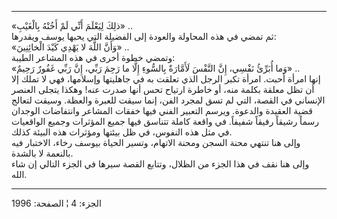 ------------------------------------------------------------------------

«ذلِكَ لِيَعْلَمَ أَنِّي لَمْ أَخُنْهُ بِالْغَيْبِ» ..  
ثم تمضي في هذه المحاولة والعودة إلى الفضيلة التي يحبها يوسف ويقدرها:  
«وَأَنَّ اللَّهَ لا يَهْدِي كَيْدَ الْخائِنِينَ» ..  
وتمضي خطوة أخرى في هذه المشاعر الطيبة:  
«وَما أُبَرِّئُ نَفْسِي، إِنَّ النَّفْسَ لَأَمَّارَةٌ بِالسُّوءِ إِلَّا ما رَحِمَ رَبِّي، إِنَّ رَبِّي غَفُورٌ رَحِيمٌ»
..  
إنها امرأة أحبت. امرأة تكبر الرجل الذي تعلقت به في جاهليتها وإسلامها،
فهي لا تملك إلا أن تظل معلقة بكلمة منه، أو خاطرة ارتياح تحس أنها صدرت
عنه! وهكذا يتجلى العنصر الإنساني في القصة، التي لم تسق لمجرد الفن، إنما
سيقت للعبرة والعظة. وسيقت لتعالج قضية العقيدة والدعوة. ويرسم التعبير
الفني فيها خفقات المشاعر وانتفاضات الوجدان رسماً رشيقاً رفيقاً شفيفاً. في
واقعة كاملة تتناسق فيها جميع المؤثرات وجميع الواقعيات في مثل هذه النفوس،
في ظل بيئتها ومؤثرات هذه البيئة كذلك.  
وإلى هنا تنتهي محنة السجن ومحنة الاتهام، وتسير الحياة بيوسف رخاء،
الاختبار فيه بالنعمة لا بالشدة.  
وإلى هنا نقف في هذا الجزء من الظلال، وتتابع القصة سيرها في الجزء التالي
إن شاء الله.

------------------------------------------------------------------------

الجزء: 4 ¦ الصفحة: 1996
